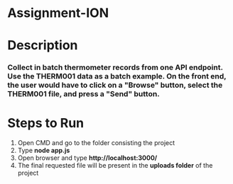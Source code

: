 # Assignment-ION

# Description

### Collect in batch thermometer records from one API endpoint. Use the THERM001 data as a batch example. On the front end, the user would have to click on a "Browse" button, select the THERM001 file, and press a "Send" button.

# Steps to Run

1. Open CMD and go to the folder consisting the project
2. Type **node app.js**
3. Open browser and type **http://localhost:3000/**
4. The final requested file will be present in the **uploads folder** of the project
